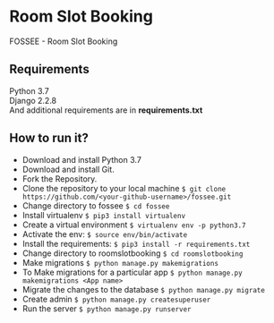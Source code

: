 # Room Slot Booking
FOSSEE - Room Slot Booking

## Requirements

Python 3.7  
Django 2.2.8  
And additional requirements are in **requirements.txt**  


## How to run it?

  * Download and install Python 3.7
  * Download and install Git.
  * Fork the Repository.
  * Clone the repository to your local machine `$ git clone https://github.com/<your-github-username>/fossee.git`
  * Change directory to fossee `$ cd fossee`
  * Install virtualenv `$ pip3 install virtualenv`  
  * Create a virtual environment `$ virtualenv env -p python3.7`  
  * Activate the env: `$ source env/bin/activate`
  * Install the requirements: `$ pip3 install -r requirements.txt`
  * Change directory to roomslotbooking `$ cd roomslotbooking`
  * Make migrations `$ python manage.py makemigrations`
  * To Make migrations for a particular app `$ python manage.py makemigrations <App name>`
  * Migrate the changes to the database `$ python manage.py migrate`
  * Create admin `$ python manage.py createsuperuser`
  * Run the server `$ python manage.py runserver`
 

